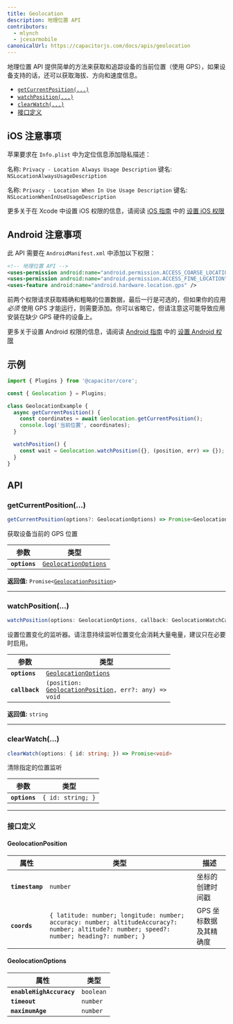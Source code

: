 ```yaml
---
title: Geolocation
description: 地理位置 API
contributors:
  - mlynch
  - jcesarmobile
canonicalUrl: https://capacitorjs.com/docs/apis/geolocation
---
```


<plugin-platforms platforms="pwa,ios,android"></plugin-platforms>

地理位置 API 提供简单的方法来获取和追踪设备的当前位置（使用 GPS），如果设备支持的话，还可以获取海拔、方向和速度信息。

- [`getCurrentPosition(...)`](#getcurrentposition)
- [`watchPosition(...)`](#watchposition)
- [`clearWatch(...)`](#clearwatch)
- [接口定义](#interfaces)

## iOS 注意事项

苹果要求在 `Info.plist` 中为定位信息添加隐私描述：

名称: `Privacy - Location Always Usage Description`
键名: `NSLocationAlwaysUsageDescription`

名称: `Privacy - Location When In Use Usage Description`
键名: `NSLocationWhenInUseUsageDescription`

更多关于在 Xcode 中设置 iOS 权限的信息，请阅读 [iOS 指南](/ios/index.md) 中的 [设置 iOS 权限](/ios/configuration.md)

## Android 注意事项

此 API 需要在 `AndroidManifest.xml` 中添加以下权限：

```xml
<!-- 地理位置 API -->
<uses-permission android:name="android.permission.ACCESS_COARSE_LOCATION" />
<uses-permission android:name="android.permission.ACCESS_FINE_LOCATION" />
<uses-feature android:name="android.hardware.location.gps" />
```

前两个权限请求获取精确和粗略的位置数据，最后一行是可选的，但如果你的应用 _必须_ 使用 GPS 才能运行，则需要添加。你可以省略它，但请注意这可能导致应用安装在缺少 GPS 硬件的设备上。

更多关于设置 Android 权限的信息，请阅读 [Android 指南](/android/index.md) 中的 [设置 Android 权限](/android/configuration.md)

## 示例

```typescript
import { Plugins } from '@capacitor/core';

const { Geolocation } = Plugins;

class GeolocationExample {
  async getCurrentPosition() {
    const coordinates = await Geolocation.getCurrentPosition();
    console.log('当前位置', coordinates);
  }

  watchPosition() {
    const wait = Geolocation.watchPosition({}, (position, err) => {});
  }
}
```

## API

### getCurrentPosition(...)

```typescript
getCurrentPosition(options?: GeolocationOptions) => Promise<GeolocationPosition>
```

获取设备当前的 GPS 位置

| 参数         | 类型                                                              |
| ------------ | ----------------------------------------------------------------- |
| **`options`** | <code><a href="#geolocationoptions">GeolocationOptions</a></code> |

**返回值:** <code>Promise&lt;<a href="#geolocationposition">GeolocationPosition</a>&gt;</code>

---

### watchPosition(...)

```typescript
watchPosition(options: GeolocationOptions, callback: GeolocationWatchCallback) => CallbackID
```

设置位置变化的监听器。请注意持续监听位置变化会消耗大量电量，建议只在必要时启用。

| 参数           | 类型                                                                                                  |
| -------------- | ----------------------------------------------------------------------------------------------------- |
| **`options`**  | <code><a href="#geolocationoptions">GeolocationOptions</a></code>                                     |
| **`callback`** | <code>(position: <a href="#geolocationposition">GeolocationPosition</a>, err?: any) =&gt; void</code> |

**返回值:** <code>string</code>

---

### clearWatch(...)

```typescript
clearWatch(options: { id: string; }) => Promise<void>
```

清除指定的位置监听

| 参数         | 类型                         |
| ------------ | ---------------------------- |
| **`options`** | `{ id: string; }` |

---

### 接口定义

#### GeolocationPosition

| 属性            | 类型                                                                                                                                                    | 描述                                             |
| --------------- | ------------------------------------------------------------------------------------------------------------------------------------------------------- | ------------------------------------------------------- |
| **`timestamp`** | <code>number</code>                                                                                                                                     | 坐标的创建时间戳                           |
| **`coords`**    | `{ latitude: number; longitude: number; accuracy: number; altitudeAccuracy?: number; altitude?: number; speed?: number; heading?: number; }` | GPS 坐标数据及其精确度 |

#### GeolocationOptions

| 属性                     | 类型                 |
| ------------------------ | -------------------- |
| **`enableHighAccuracy`** | <code>boolean</code> |
| **`timeout`**            | <code>number</code>  |
| **`maximumAge`**         | <code>number</code>  |